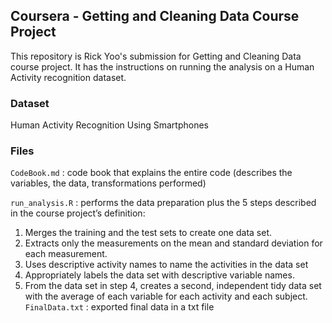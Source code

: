 ## Coursera - Getting and Cleaning Data Course Project
This repository is Rick Yoo's submission for Getting and Cleaning Data course project. 
It has the instructions on running the analysis on a Human Activity recognition dataset.

### Dataset
Human Activity Recognition Using Smartphones

### Files
`CodeBook.md` : code book that explains the entire code (describes the variables, the data, transformations performed)

`run_analysis.R` : performs the data preparation plus the 5 steps described in the course project’s definition:
1. Merges the training and the test sets to create one data set.
2. Extracts only the measurements on the mean and standard deviation for each measurement.
3. Uses descriptive activity names to name the activities in the data set
4. Appropriately labels the data set with descriptive variable names.
5. From the data set in step 4, creates a second, independent tidy data set with the average of each variable for each activity and each subject.  
`FinalData.txt` : exported final data in a txt file
